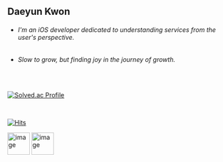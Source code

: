 ## Daeyun Kwon

- ###### I'm an iOS developer dedicated to understanding services from the user's perspective.
- ###### Slow to grow, but finding joy in the journey of growth.


<br>

<!-- 백준 티어  -->
[![Solved.ac Profile](http://mazassumnida.wtf/api/v2/generate_badge?boj=ehgusdl200)](https://solved.ac/ehgusdl200/)


<br>

<!-- 방문자 수  -->
[![Hits](https://hits.seeyoufarm.com/api/count/incr/badge.svg?url=https%3A%2F%2Fgithub.com%2Fdaeyunkwon&count_bg=%23D0E1FD&title_bg=%238DC8F9&icon=&icon_color=%23E7E7E7&title=hits&edge_flat=false)](https://hits.seeyoufarm.com)





<!-- 아이콘  -->
<img width="50" height="50" alt="image" src="https://github.com/daeyunkwon/daeyunkwon/assets/54786464/bf812664-3e72-4cc3-b9fd-da172a804fe0">
<img width="50" height="50" alt="image" src="https://github.com/daeyunkwon/daeyunkwon/assets/54786464/0e1afc2a-5cdf-4ea9-90c8-9cb631954f48">








<!--
**daeyunkwon/daeyunkwon** is a ✨ _special_ ✨ repository because its `README.md` (this file) appears on your GitHub profile.

Here are some ideas to get you started:

- 🔭 I’m currently working on ...
- 🌱 I’m currently learning ...
- 👯 I’m looking to collaborate on ...
- 🤔 I’m looking for help with ...
- 💬 Ask me about ...
- 📫 How to reach me: ...
- 😄 Pronouns: ...
- ⚡ Fun fact: ...
-->




